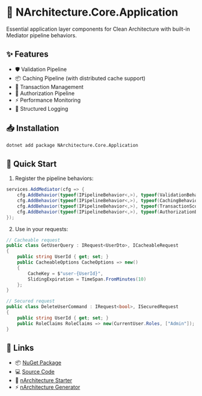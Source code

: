 # 🚀 NArchitecture.Core.Application

Essential application layer components for Clean Architecture with built-in Mediator pipeline behaviors.

## ✨ Features

- 🛡️ Validation Pipeline
- 📦 Caching Pipeline (with distributed cache support)
- 💾 Transaction Management
- 🔐 Authorization Pipeline
- ⚡ Performance Monitoring
- 📝 Structured Logging

## 📥 Installation

```bash
dotnet add package NArchitecture.Core.Application
```

## 🚦 Quick Start

1. Register the pipeline behaviors:

```csharp
services.AddMediator(cfg => {
    cfg.AddBehavior(typeof(IPipelineBehavior<,>), typeof(ValidationBehavior<,>));
    cfg.AddBehavior(typeof(IPipelineBehavior<,>), typeof(CachingBehavior<,>));
    cfg.AddBehavior(typeof(IPipelineBehavior<,>), typeof(TransactionScopeBehavior<,>));
    cfg.AddBehavior(typeof(IPipelineBehavior<,>), typeof(AuthorizationBehavior<,>));
});
```

2. Use in your requests:

```csharp
// Cacheable request
public class GetUserQuery : IRequest<UserDto>, ICacheableRequest
{
    public string UserId { get; set; }
    public CacheableOptions CacheOptions => new() 
    { 
        CacheKey = $"user-{UserId}",
        SlidingExpiration = TimeSpan.FromMinutes(10)
    };
}

// Secured request
public class DeleteUserCommand : IRequest<bool>, ISecuredRequest
{
    public string UserId { get; set; }
    public RoleClaims RoleClaims => new(CurrentUser.Roles, ["Admin"]);
}
```

## 🔗 Links

- 📦 [NuGet Package](https://www.nuget.org/packages/NArchitecture.Core.Application)
- 💻 [Source Code](https://github.com/kodlamaio-projects/nArchitecture.Core)
- 🚀 [nArchitecture Starter](https://github.com/kodlamaio-projects/nArchitecture)
- ⚡ [nArchitecture Generator](https://github.com/kodlamaio-projects/nArchitecture.Gen)
